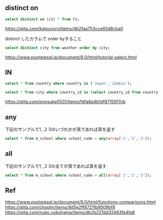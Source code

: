 
## distinct on
```sql
select distinct on (c1) * from t1;
```

https://qiita.com/katsunory/items/4b2faa753cce65d8cba0


distinct したカラムで order byすること

```sql
select distinct city from weather order by city;
```


https://www.postgresql.jp/document/8.0/html/tutorial-select.html

## IN
```sql
select * from country where country in ('Japan','Zambia');
```

```sql
select * from city where country_id in (select country_id from country where country in ('Japan','Zambia'));
```

https://qiita.com/ponsuke0531/items/fdfa8a4b1df8715917cb



## any
下記のサンプルで1, ,2 3のいづれかが真であれば真を返す

```sql
select * from m_school where school_code = any(array['1','2','3']);
```

## all
下記のサンプルで1, ,2 3の全てが真であれば真を返す

```sql
select * from m_school where school_code = all(array['1','2','3']);
```

## Ref
https://www.postgresql.jp/document/9.0/html/functions-comparisons.html
https://qiita.com/choplin/items/9d5e2ff8721fb9509bf8
https://qiita.com/nuko_yokohama/items/db2b221dd32463fe4fa8